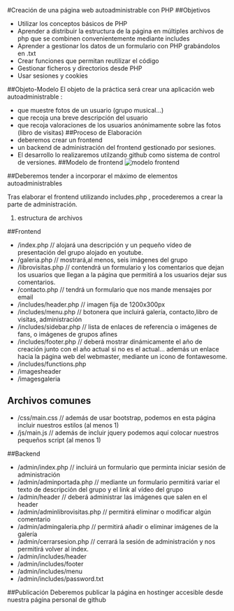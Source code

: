#Creación de una página web autoadministrable con PHP
##Objetivos
*  Utilizar los conceptos básicos de PHP
*  Aprender a distribuir la estructura de la página en múltiples archivos de php que se combinen convenientemente mediante includes
*  Aprender a gestionar los datos de un formulario con PHP grabándolos en .txt
*  Crear funciones que permitan reutilizar el código
*  Gestionar ficheros y directorios desde PHP
*  Usar sesiones y cookies

##Objeto-Modelo
El objeto de la práctica será crear una aplicación web autoadministrable :
*  que muestre fotos de un usuario (grupo musical...) 
*  que recoja una breve descripción del usuario
*  que recoja valoraciones de los usuarios anónimamente sobre las fotos (libro de visitas)
##Proceso de Elaboración
*  deberemos crear un frontend  
*  un backend de administración del frontend gestionado por sesiones.
*  El desarrollo lo realizaremos utilzando github como sistema de control de versiones.
##Modelo de frontend
![modelo frontend](https://dl.dropboxusercontent.com/u/37685212/img/plantillafrontend-8.jpg)

##Deberemos tender a incorporar el máximo de elementos autoadministrables

Tras elaborar el frontend utilizando includes.php , procederemos a crear la parte de administración.

1.    estructura de archivos

   ##Frontend
  * /index.php // alojará una descripción y un  pequeño vídeo  de presentación del grupo alojado en youtube.
  * /galeria.php // mostrará,al menos, seis imágenes del grupo 
  * /librovisitas.php // contendrá un formulario y los comentarios que dejan los usuarios que llegan a la página que permitirá a los usuarios dejar sus comentarios.
  * /contacto.php // tendrá un formulario que nos mande mensajes por email
  * /includes/header.php // imagen fija de 1200x300px
  * /includes/menu.php // botonera que incluirá galería, contacto,libro de visitas, administración
  * /includes/sidebar.php // lista de enlaces de referencia o imágenes de fans, o imágenes de grupos afines
  * /includes/footer.php // deberá mostrar dinámicamente el año de creación junto con el año actual si no es el actual... además un enlace hacia la página web del webmaster, mediante un icono de fontawesome.
  * /includes/functions.php
  * /imagesheader
  * /imagesgaleria
   ## Archivos comunes
  * /css/main.css // además de usar bootstrap, podemos en esta página incluir nuestros estilos (al menos 1)
  * /js/main.js // además de incluir jquery podemos aquí colocar nuestros pequeños script (al menos 1)
 
  ##Backend

  * /admin/index.php // incluirá un formulario que perminta iniciar sesión de administración
  * /admin/adminportada.php // mediante un formulario permitirá variar el texto de descripción del grupo y el link al vídeo del grupo 
  * /admin/header // deberá administrar las imágenes que salen en el header
  * /admin/adminlibrovisitas.php // permitirá  eliminar o modificar algún comentario
  * /admin/admingaleria.php // permitirá añadir o eliminar imágenes de la galería
  * /admin/cerrarsesion.php // cerrará la sesión de administración y nos permitirá volver al index.
  * /admin/includes/header
  * /admin/includes/footer
  * /admin/includes/menu
  * /admin/includes/password.txt
 
  ##Publicación
Deberemos publicar la página en hostinger accesible desde nuestra página personal de github 




